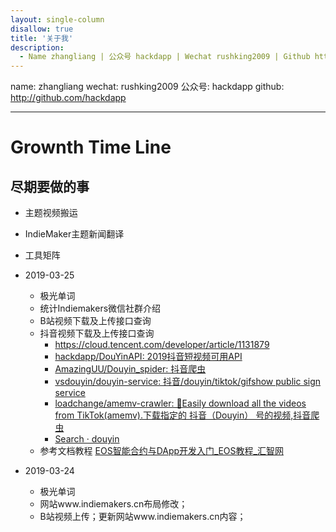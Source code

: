 ```yaml
---
layout: single-column
disallow: true
title: '关于我'
description:
  - Name zhangliang | 公众号 hackdapp | Wechat rushking2009 | Github http://github.com/hackdapp | HackDApp愿与你分享！
---
```


name:      zhangliang
wechat:    rushking2009
公众号:     hackdapp
github:    http://github.com/hackdapp

---
# Grownth Time Line

## 尽期要做的事
- 主题视频搬运
- IndieMaker主题新闻翻译
- 工具矩阵

- 2019-03-25
  - 极光单词
  - 统计Indiemakers微信社群介绍
  - B站视频下载及上传接口查询
  - 抖音视频下载及上传接口查询
    - https://cloud.tencent.com/developer/article/1131879
    - [hackdapp/DouYinAPI: 2019抖音短视频可用API](https://github.com/hackdapp/DouYinAPI)
    - [AmazingUU/Douyin_spider: 抖音爬虫](https://github.com/AmazingUU/Douyin_spider)
    - [vsdouyin/douyin-service: 抖音/douyin/tiktok/gifshow public sign service](https://github.com/vsdouyin/douyin-service)
    - [loadchange/amemv-crawler: 🙌Easily download all the videos from TikTok(amemv).下载指定的 抖音（Douyin） 号的视频,抖音爬虫](https://github.com/loadchange/amemv-crawler/tree/8a55416e98a35ef246ef94ec9eb671b8e503d577)
    - [Search · douyin](https://github.com/search?o=desc&p=2&q=douyin&s=updated&type=Repositories)
  - 参考文档教程
    [EOS智能合约与DApp开发入门_EOS教程_汇智网](http://xc.hubwiz.com/course/5b52c0a2c02e6b6a59171ded?affid=1123jianshu)

- 2019-03-24
  - 极光单词
  - 网站www.indiemakers.cn布局修改；
  - B站视频上传；更新网站www.indiemakers.cn内容；
